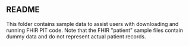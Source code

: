 ## README

This folder contains sample data to assist users with downloading and running FHIR PIT code. Note that the FHIR "patient" sample files contain dummy data and do not represent actual patient records.
